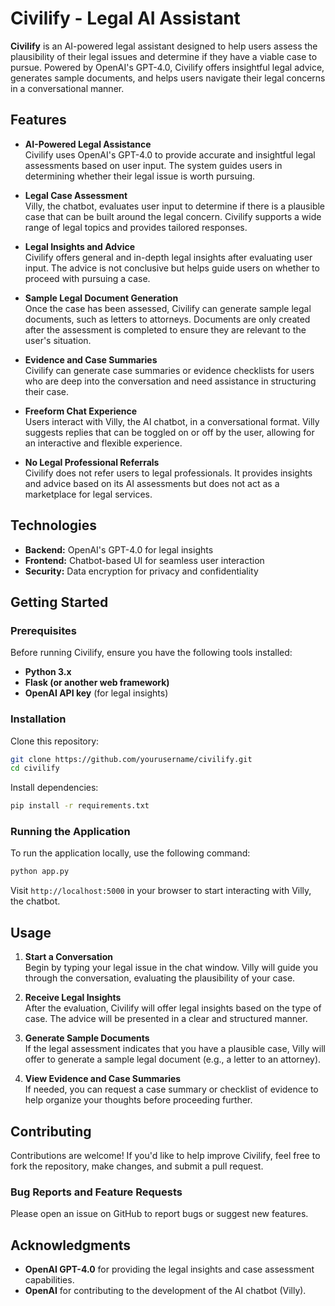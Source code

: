 # Civilify - Legal AI Assistant

**Civilify** is an AI-powered legal assistant designed to help users assess the plausibility of their legal issues and determine if they have a viable case to pursue. Powered by OpenAI's GPT-4.0, Civilify offers insightful legal advice, generates sample documents, and helps users navigate their legal concerns in a conversational manner.

## Features
- **AI-Powered Legal Assistance**  
  Civilify uses OpenAI's GPT-4.0 to provide accurate and insightful legal assessments based on user input. The system guides users in determining whether their legal issue is worth pursuing.

- **Legal Case Assessment**  
  Villy, the chatbot, evaluates user input to determine if there is a plausible case that can be built around the legal concern. Civilify supports a wide range of legal topics and provides tailored responses.

- **Legal Insights and Advice**  
  Civilify offers general and in-depth legal insights after evaluating user input. The advice is not conclusive but helps guide users on whether to proceed with pursuing a case.

- **Sample Legal Document Generation**  
  Once the case has been assessed, Civilify can generate sample legal documents, such as letters to attorneys. Documents are only created after the assessment is completed to ensure they are relevant to the user's situation.

- **Evidence and Case Summaries**  
  Civilify can generate case summaries or evidence checklists for users who are deep into the conversation and need assistance in structuring their case.

- **Freeform Chat Experience**  
  Users interact with Villy, the AI chatbot, in a conversational format. Villy suggests replies that can be toggled on or off by the user, allowing for an interactive and flexible experience.

- **No Legal Professional Referrals**  
  Civilify does not refer users to legal professionals. It provides insights and advice based on its AI assessments but does not act as a marketplace for legal services.

## Technologies
- **Backend:** OpenAI's GPT-4.0 for legal insights
- **Frontend:** Chatbot-based UI for seamless user interaction
- **Security:** Data encryption for privacy and confidentiality

## Getting Started

### Prerequisites
Before running Civilify, ensure you have the following tools installed:

- **Python 3.x**
- **Flask (or another web framework)**
- **OpenAI API key** (for legal insights)

### Installation
Clone this repository:

```bash
git clone https://github.com/yourusername/civilify.git
cd civilify
```

Install dependencies:

```bash
pip install -r requirements.txt
```

### Running the Application
To run the application locally, use the following command:

```bash
python app.py
```

Visit `http://localhost:5000` in your browser to start interacting with Villy, the chatbot.

## Usage
1. **Start a Conversation**  
   Begin by typing your legal issue in the chat window. Villy will guide you through the conversation, evaluating the plausibility of your case.

2. **Receive Legal Insights**  
   After the evaluation, Civilify will offer legal insights based on the type of case. The advice will be presented in a clear and structured manner.

3. **Generate Sample Documents**  
   If the legal assessment indicates that you have a plausible case, Villy will offer to generate a sample legal document (e.g., a letter to an attorney).

4. **View Evidence and Case Summaries**  
   If needed, you can request a case summary or checklist of evidence to help organize your thoughts before proceeding further.

## Contributing
Contributions are welcome! If you'd like to help improve Civilify, feel free to fork the repository, make changes, and submit a pull request.

### Bug Reports and Feature Requests
Please open an issue on GitHub to report bugs or suggest new features.

## Acknowledgments
- **OpenAI GPT-4.0** for providing the legal insights and case assessment capabilities.
- **OpenAI** for contributing to the development of the AI chatbot (Villy).
